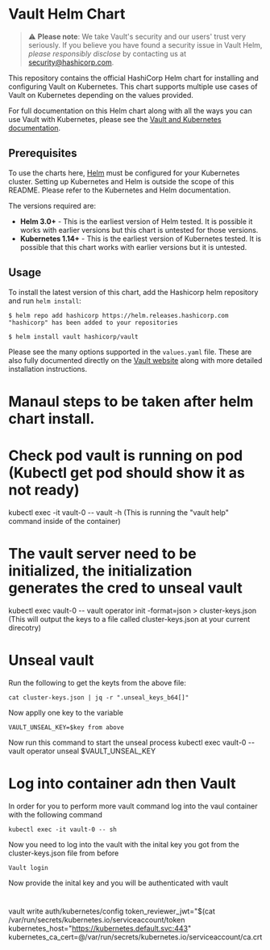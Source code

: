 # Vault Helm Chart

> :warning: **Please note**: We take Vault's security and our users' trust very seriously. If 
you believe you have found a security issue in Vault Helm, _please responsibly disclose_ 
by contacting us at [security@hashicorp.com](mailto:security@hashicorp.com).

This repository contains the official HashiCorp Helm chart for installing
and configuring Vault on Kubernetes. This chart supports multiple use
cases of Vault on Kubernetes depending on the values provided.

For full documentation on this Helm chart along with all the ways you can
use Vault with Kubernetes, please see the
[Vault and Kubernetes documentation](https://www.vaultproject.io/docs/platform/k8s/).

## Prerequisites

To use the charts here, [Helm](https://helm.sh/) must be configured for your
Kubernetes cluster. Setting up Kubernetes and Helm is outside the scope of
this README. Please refer to the Kubernetes and Helm documentation.

The versions required are:

  * **Helm 3.0+** - This is the earliest version of Helm tested. It is possible
    it works with earlier versions but this chart is untested for those versions.
  * **Kubernetes 1.14+** - This is the earliest version of Kubernetes tested.
    It is possible that this chart works with earlier versions but it is
    untested.

## Usage

To install the latest version of this chart, add the Hashicorp helm repository
and run `helm install`:

```console
$ helm repo add hashicorp https://helm.releases.hashicorp.com
"hashicorp" has been added to your repositories

$ helm install vault hashicorp/vault
```

Please see the many options supported in the `values.yaml` file. These are also
fully documented directly on the [Vault
website](https://www.vaultproject.io/docs/platform/k8s/helm) along with more
detailed installation instructions.


# Manaul steps to be taken after helm chart install. 

# Check pod vault is running on pod (Kubectl get pod should show it as not ready)

  kubectl exec -it vault-0 -- vault -h (This is running the "vault help" command inside of the container)

# The vault server need to be initialized, the initialization generates the cred to unseal vault

  kubectl exec vault-0 -- vault operator init -format=json > cluster-keys.json (This will output the keys to a file called cluster-keys.json at your current direcotry)

# Unseal vault 

  Run the following to get the keyts from the above file:

    cat cluster-keys.json | jq -r ".unseal_keys_b64[]"

  Now applly one key to the variable

    VAULT_UNSEAL_KEY=$key from above

  Now run this command to start the unseal process
    kubectl exec vault-0 -- vault operator unseal $VAULT_UNSEAL_KEY

# Log into container adn then Vault

  In order for you to perform more vault command log into the vaul container with the following command

    kubectl exec -it vault-0 -- sh  

  Now you need to log into the vault with the inital key you got from the cluster-keys.json file from before

    Vault login

  Now provide the inital key and you will be authenticated with vault

#  

vault write auth/kubernetes/config  token_reviewer_jwt="$(cat /var/run/secrets/kubernetes.io/serviceaccount/token kubernetes_host="https://kubernetes.default.svc:443" kubernetes_ca_cert=@/var/run/secrets/kubernetes.io/serviceaccount/ca.crt

